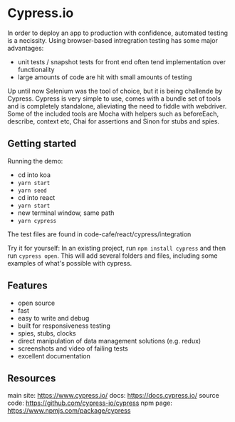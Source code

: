 # Cypress.io

In order to deploy an app to production with confidence, automated testing is a necissity.
Using browser-based intregration testing has some major advantages:

- unit tests / snapshot tests for front end often tend implementation over functionality
- large amounts of code are hit with small amounts of testing

Up until now Selenium was the tool of choice, but it is being challende by Cypress.
Cypress is very simple to use, comes with a bundle set of tools and is completely standalone, alieviating the need to fiddle with webdriver.
Some of the included tools are Mocha with helpers such as beforeEach, describe, context etc, Chai for assertions and Sinon for stubs and spies.

## Getting started

Running the demo:

- cd into koa
- `yarn start`
- `yarn seed`
- cd into react
- `yarn start`
- new terminal window, same path
- `yarn cypress`

The test files are found in code-cafe/react/cypress/integration

Try it for yourself:
In an existing project, run `npm install cypress` and then run `cypress open`.
This will add several folders and files, including some examples of what's possible with cypress.

## Features

- open source
- fast
- easy to write and debug
- built for responsiveness testing
- spies, stubs, clocks
- direct manipulation of data management solutions (e.g. redux)
- screenshots and video of failing tests
- excellent documentation

## Resources

main site: https://www.cypress.io/
docs: https://docs.cypress.io/
source code: https://github.com/cypress-io/cypress
npm page: https://www.npmjs.com/package/cypress
